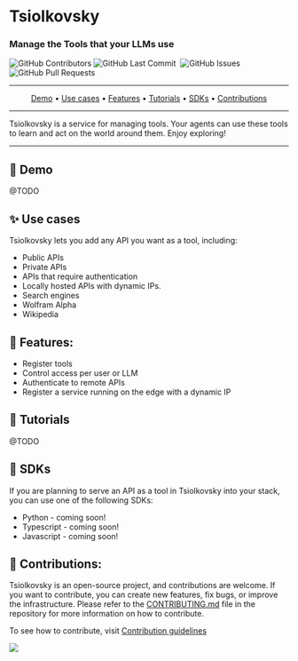 # Tsiolkovsky

### Manage the Tools that your LLMs use

<p>
<img alt="GitHub Contributors" src="https://img.shields.io/github/contributors/fyodorovai/tsiolkovsky" />
<img alt="GitHub Last Commit" src="https://img.shields.io/github/last-commit/fyodorovai/tsiolkovsky" />
<img alt="" src="https://img.shields.io/github/repo-size/fyodorovai/tsiolkovsky" />
<img alt="GitHub Issues" src="https://img.shields.io/github/issues/fyodorovai/tsiolkovsky" />
<img alt="GitHub Pull Requests" src="https://img.shields.io/github/issues-pr/fyodorovai/tsiolkovsky" />
</p>

-----

<p align="center">
  <a href="#-demo">Demo</a> •
  <a href="#-use-cases">Use cases</a> •
  <a href="#-features">Features</a> •
  <a href="#-tutorials" target="_blank">Tutorials</a> •
  <a href="#-sdks" target="_blank">SDKs</a> •
  <a href="#-contributions" target="_blank">Contributions</a>
</p>

-----

Tsiolkovsky is a service for managing tools. Your agents can use these tools to learn and act on the world around them.
Enjoy exploring!

-----

## 🎥 Demo

@TODO

## ✨ Use cases

Tsiolkovsky lets you add any API you want as a tool, including:

- Public APIs
- Private APIs
- APIs that require authentication
- Locally hosted APIs with dynamic IPs.
- Search engines
- Wolfram Alpha
- Wikipedia


## 👀 Features:

- Register tools
- Control access per user or LLM
- Authenticate to remote APIs
- Register a service running on the edge with a dynamic IP


## 🧐 Tutorials

@TODO


## 🔗 SDKs

If you are planning to serve an API as a tool in Tsiolkovsky into your stack, you can use one of the following SDKs:

- Python - coming soon!
- Typescript - coming soon!
- Javascript - coming soon!


## 🫶 Contributions:

Tsiolkovsky is an open-source project, and contributions are welcome. If you want to contribute, you can create new features, fix bugs, or improve the infrastructure. Please refer to the [CONTRIBUTING.md](https://github.com/fyodorovai/tsiolkovsky/blob/main/.github/CONTRIBUTING.md) file in the repository for more information on how to contribute.

To see how to contribute, visit [Contribution guidelines](https://github.com/fyodorovai/tsiolkovsky/blob/main/.github/CONTRIBUTING.md)

<a href="https://github.com/fyodorovai/tsiolkovsky/graphs/contributors">
  <img src="https://contrib.rocks/image?repo=fyodorovai/tsiolkovsky" />
</a>